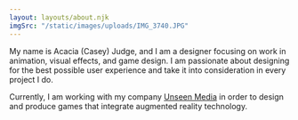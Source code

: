 ```yaml
---
layout: layouts/about.njk
imgSrc: "/static/images/uploads/IMG_3740.JPG"
---
```

My name is Acacia (Casey) Judge, and I am a designer focusing on work in animation, visual effects, and game design. I am passionate about designing for the best possible user experience and take it into consideration in every project I do.

Currently, I am working with my company <a href="http://www.unseenmedia.io/">Unseen Media</a> in order to design and produce games that integrate augmented reality technology.